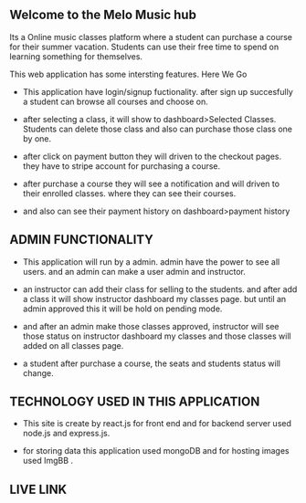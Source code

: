 ## Welcome to the Melo Music hub

Its a Online music classes platform where a student can purchase a course for their summer vacation. Students can use their free time to spend on learning something for themselves.

This web application has some intersting features. Here We Go

- This application have login/signup fuctionality. after sign up succesfully a student can browse all courses and choose on.

- after selecting a class, it will show to dashboard>Selected Classes. Students can delete those class and also can purchase those class one by one.

- after click on payment button they will driven to the checkout pages. they have to stripe account for purchasing a course.

- after purchase a course they will see a notification and will driven to their enrolled classes. where they can see their courses.

- and also can see their payment history on dashboard>payment history

## ADMIN FUNCTIONALITY

- This application will run by a admin. admin have the power to see all users. and an admin can make a user admin and instructor.

- an instructor can add their class for selling to the students. and after add a class it will show instructor dashboard my classes page. but until an admin approved this it will be hold on pending mode.

- and after an admin make those classes approved, instructor will see those status on instructor dashboard my classes and those classes will added on all classes page.

- a student after purchase a course, the seats and students status will change.

## TECHNOLOGY USED IN THIS APPLICATION

- This site is create by react.js for front end and for backend server used node.js and express.js.

- for storing data this application used mongoDB and for hosting images used ImgBB .

## LIVE LINK
